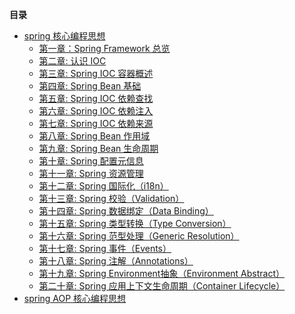 
<!-- START doctoc generated TOC please keep comment here to allow auto update -->
<!-- DON'T EDIT THIS SECTION, INSTEAD RE-RUN doctoc TO UPDATE -->
**目录**  

- [spring 核心编程思想]()
  - [第一章：Spring Framework 总览](spring-read-doc/chapter1.md)
  - [第二章: 认识 IOC](spring-read-doc/chapter2.md)
  - [第三章: Spring IOC 容器概述](spring-read-doc/chapter3.md)
  - [第四章: Spring Bean 基础](spring-read-doc/chapter4.md)
  - [第五章: Spring IOC 依赖查找](spring-read-doc/chapter5.md)
  - [第六章: Spring IOC 依赖注入](spring-read-doc/chapter6.md)
  - [第七章: Spring IOC 依赖来源](spring-read-doc/chapter7.md)
  - [第八章: Spring Bean 作用域](spring-read-doc/chapter8.md)
  - [第九章: Spring Bean 生命周期](spring-read-doc/chapter9.md)
  - [第十章: Spring 配置元信息](spring-read-doc/chapter10.md)
  - [第十一章: Spring 资源管理](spring-read-doc/chapter11.md)
  - [第十二章: Spring 国际化（i18n）](spring-read-doc/chapter12.md)
  - [第十三章: Spring 校验（Validation）](spring-read-doc/chapter13.md)
  - [第十四章: Spring 数据绑定（Data Binding）](spring-read-doc/chapter14.md)
  - [第十五章: Spring 类型转换（Type Conversion）](spring-read-doc/chapter15.md)
  - [第十六章: Spring 范型处理（Generic Resolution）](spring-read-doc/chapter16.md)
  - [第十七章: Spring 事件（Events）](spring-read-doc/chapter17.md)
  - [第十八章: Spring 注解（Annotations）](spring-read-doc/chapter18.md)
  - [第十九章: Spring Environment抽象（Environment Abstract）](spring-read-doc/chapter19.md)
  - [第二十章: Spring 应用上下文生命周期（Container Lifecycle）](spring-read-doc/chapter20.md)
- [spring AOP 核心编程思想]()

<!-- END doctoc generated TOC please keep comment here to allow auto update -->
